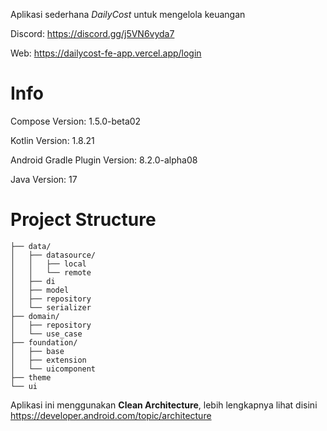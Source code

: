 Aplikasi sederhana *DailyCost* untuk mengelola keuangan

Discord: https://discord.gg/j5VN6vyda7

Web: https://dailycost-fe-app.vercel.app/login

# Info
Compose Version: 1.5.0-beta02

Kotlin Version: 1.8.21

Android Gradle Plugin Version: 8.2.0-alpha08

Java Version: 17

# Project Structure
```
├── data/
│   ├── datasource/
│   │   ├── local
│   │   └── remote
│   ├── di
│   ├── model
│   ├── repository
│   └── serializer
├── domain/
│   ├── repository
│   └── use_case
├── foundation/
│   ├── base
│   ├── extension
│   └── uicomponent
├── theme
└── ui
```

Aplikasi ini menggunakan **Clean Architecture**, lebih lengkapnya lihat disini https://developer.android.com/topic/architecture
